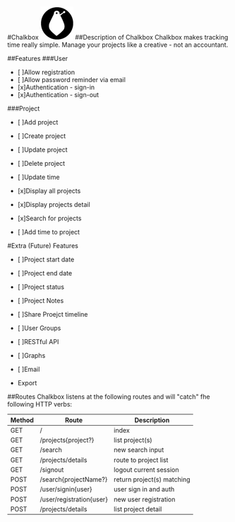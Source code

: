 #Chalkbox
![Chalkbox image](https://raw.githubusercontent.com/harrisonde/chalkbox/master/public/images/chalkbox.png "Chalkbox")
##Description of Chalkbox
Chalkbox makes tracking time really simple. Manage your projects like a creative - not an accountant. 

##Features
###User
* [ ]Allow registration
* [ ]Allow password reminder via email
* [x]Authentication - sign-in
* [x]Authentication - sign-out

###Project
* [ ]Add project

* [ ]Create project

* [ ]Update project

* [ ]Delete project 

* [ ]Update time

* [x]Display all projects

* [x]Display projects detail

* [x]Search for projects

* [ ]Add time to project

#Extra (Future) Features
* [ ]Project start date

* [ ]Project end date

* [ ]Project status

* [ ]Project Notes

* [ ]Share Proejct timeline

* [ ]User Groups  

* [ ]RESTful API 

* [ ]Graphs

* [ ]Email

* Export

##Routes
Chalkbox listens at the following routes and will "catch" fhe following HTTP verbs:

| Method  | Route                     | Description                  |
|-------- | ------------------------- | ---------------------------- |
| GET     | /                         | index			             |
| GET     | /projects{project?}       | list project(s)              |
| GET     | /search				      | new search input             |
| GET     | /projects/details         | route to project list        |
| GET     | /signout                  | logout current session       |
| POST    | /search{projectName?}     | return project(s) matching   |
| POST    | /user/signin{user}        | user sign in and auth        |
| POST    | /user/registration{user}  | new user registration        |
| POST    | /projects/details         | list project detail          |
